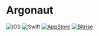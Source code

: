 # Argonaut

![iOS](https://img.shields.io/badge/iOS-9.0%2B-blue.svg)
![Swift](https://img.shields.io/badge/Swift-4.2-blue.svg)
[![AppStore](https://img.shields.io/itunes/v/1436394937.svg)](https://itunes.apple.com/us/app/catban/id1436394937)
[![Bitrise](https://app.bitrise.io/app/8a121cdfdf200cf0/status.svg?token=L8qKO7xe5nMSN2csrZGJrg&branch=master)](https://app.bitrise.io/app/8a121cdfdf200cf0)
